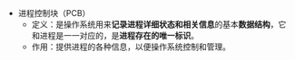 * 进程控制块（PCB）
  * 定义：是操作系统用来**记录进程详细状态和相关信息**的基本**数据结构**，它和进程是一一对应的，是**进程存在的唯一标识**。
  * 作用：提供进程的各种信息，以便操作系统控制和管理。

